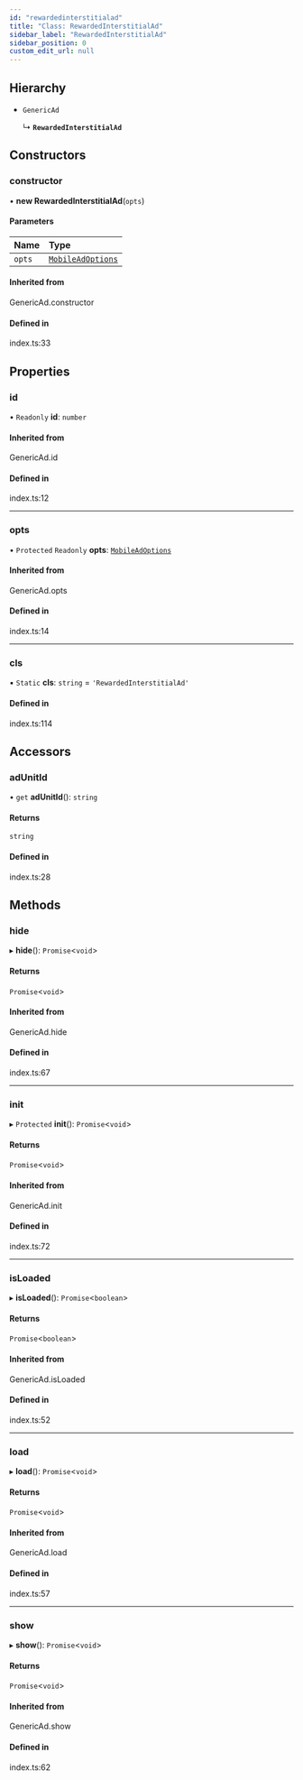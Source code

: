 ```yaml
---
id: "rewardedinterstitialad"
title: "Class: RewardedInterstitialAd"
sidebar_label: "RewardedInterstitialAd"
sidebar_position: 0
custom_edit_url: null
---
```


## Hierarchy

- `GenericAd`

  ↳ **`RewardedInterstitialAd`**

## Constructors

### constructor

• **new RewardedInterstitialAd**(`opts`)

#### Parameters

| Name | Type |
| :------ | :------ |
| `opts` | [`MobileAdOptions`](../index.md#mobileadoptions) |

#### Inherited from

GenericAd.constructor

#### Defined in

index.ts:33

## Properties

### id

• `Readonly` **id**: `number`

#### Inherited from

GenericAd.id

#### Defined in

index.ts:12

___

### opts

• `Protected` `Readonly` **opts**: [`MobileAdOptions`](../index.md#mobileadoptions)

#### Inherited from

GenericAd.opts

#### Defined in

index.ts:14

___

### cls

▪ `Static` **cls**: `string` = `'RewardedInterstitialAd'`

#### Defined in

index.ts:114

## Accessors

### adUnitId

• `get` **adUnitId**(): `string`

#### Returns

`string`

#### Defined in

index.ts:28

## Methods

### hide

▸ **hide**(): `Promise`<`void`\>

#### Returns

`Promise`<`void`\>

#### Inherited from

GenericAd.hide

#### Defined in

index.ts:67

___

### init

▸ `Protected` **init**(): `Promise`<`void`\>

#### Returns

`Promise`<`void`\>

#### Inherited from

GenericAd.init

#### Defined in

index.ts:72

___

### isLoaded

▸ **isLoaded**(): `Promise`<`boolean`\>

#### Returns

`Promise`<`boolean`\>

#### Inherited from

GenericAd.isLoaded

#### Defined in

index.ts:52

___

### load

▸ **load**(): `Promise`<`void`\>

#### Returns

`Promise`<`void`\>

#### Inherited from

GenericAd.load

#### Defined in

index.ts:57

___

### show

▸ **show**(): `Promise`<`void`\>

#### Returns

`Promise`<`void`\>

#### Inherited from

GenericAd.show

#### Defined in

index.ts:62
